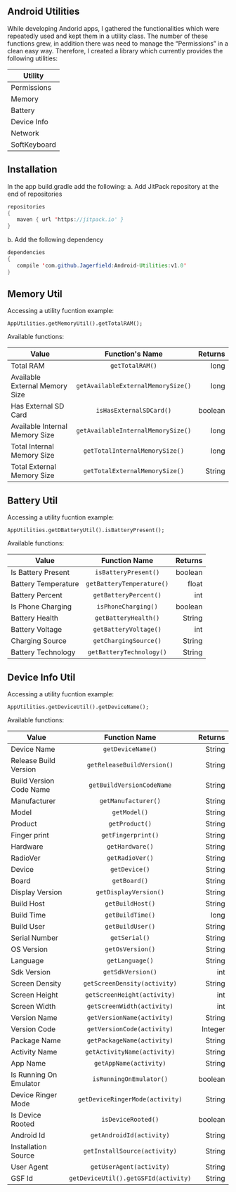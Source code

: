 ## Android Utilities

While developing Andorid apps, I gathered the functionalities which were repeatedly used and kept them in a utility class. The number of these functions grew, in addition there was need to manage the “Permissions” in a clean easy way. Therefore, I created a library which currently provides the following utilities:

| Utility     |
|-------------|
| Permissions	| 
| Memory 	    | 
| Battery     | 
| Device Info | 
| Network	    | 
| SoftKeyboard|	    | 


## Installation
In the app build.gradle add the following:
  a. Add JitPack repository at the end of repositories 

  ```java
  repositories 
  {
     maven { url 'https://jitpack.io' }
  } 
  
  ```
  b. Add the following dependency
 
  ```java
  dependencies 
  {
     compile 'com.github.Jagerfield:Android-Utilities:v1.0'
  }
  
  ```


<h2>Memory Util</h2>

Accessing a utility fucntion example:
```
AppUtilities.getMemoryUtil().getTotalRAM();

```
Available functions:

| Value      | Function's Name | Returns  |
| ------------- |:-------------:| -----:|
| Total RAM      | ```getTotalRAM()```| long |
| Available External Memory Size      | ```getAvailableExternalMemorySize()``` | long |
| Has External SD Card      | ```isHasExternalSDCard()``` | boolean |
| Available Internal Memory Size      | ```getAvailableInternalMemorySize()``` | long |
| Total Internal Memory Size      | ```getTotalInternalMemorySize()``` | long |
| Total External Memory Size      | ```getTotalExternalMemorySize()``` | String |


<h2>Battery Util</h2>

Accessing a utility fucntion example:
```
AppUtilities.getDBatteryUtil().isBatteryPresent();

```
Available functions:

| Value         | Function Name | Returns  |
| ------------- |:-------------:| -----:|
| Is Battery Present   |```isBatteryPresent()``` | boolean |
| Battery Temperature      | ```getBatteryTemperature()``` | float |
| Battery Percent      | ```getBatteryPercent()``` | int |
| Is Phone Charging      | ```isPhoneCharging()``` | boolean |
| Battery Health      | ```getBatteryHealth()``` | String |
| Battery Voltage      |```getBatteryVoltage()``` | int |
| Charging Source      | ```getChargingSource()``` | String |
| Battery Technology      | ```getBatteryTechnology()``` | String |



<h2>Device Info Util</h2>

Accessing a utility fucntion example:
```
AppUtilities.getDeviceUtil().getDeviceName();
```
Available functions:

| Value         | Function Name | Returns  |
| ------------- |:-------------:| -----:|
| Device Name | ```getDeviceName()``` | String |
| Release Build Version  | ```getReleaseBuildVersion()``` | String |
| Build Version Code Name| ```getBuildVersionCodeName``` | String |
| Manufacturer  | ```getManufacturer()``` | String |
| Model    | ```getModel()``` | String |
| Product  | ```getProduct()``` | String |
| Finger print | ```getFingerprint()``` | String |
| Hardware | ```getHardware()``` | String |
| RadioVer | ```getRadioVer()``` | String |
| Device   | ```getDevice()``` | String |
| Board    | ```getBoard()``` | String |
| Display Version  | ```getDisplayVersion()``` | String |
| Build Host  | ```getBuildHost()``` | String |
| Build Time  | ```getBuildTime()``` | long |
| Build User  | ```getBuildUser()``` | String |
| Serial Number| ```getSerial()``` | String |
| OS Version  | ```getOsVersion()``` | String |
| Language    | ```getLanguage()``` | String |
| Sdk Version   | ```getSdkVersion()``` | int |
| Screen Density | ```getScreenDensity(activity)``` | String |
| Screen Height  | ```getScreenHeight(activity)``` | int |
| Screen Width   | ```getScreenWidth(activity)``` | int |
| Version Name   | ```getVersionName(activity)``` | String |
| Version Code   | ```getVersionCode(activity)``` | Integer |
| Package Name   | ```getPackageName(activity)``` | String |
| Activity Name  | ```getActivityName(activity)``` | String |
| App Name  | ```getAppName(activity)``` | String |
| Is Running On Emulator | ```isRunningOnEmulator()``` | boolean |
| Device Ringer Mode  | ```getDeviceRingerMode(activity)``` | String |
| Is Device Rooted    | ```isDeviceRooted()``` | boolean |
| Android Id   | ```getAndroidId(activity)``` | String |
| Installation Source | ```getInstallSource(activity)``` | String |
| User Agent | ```getUserAgent(activity)``` | String |
| GSF Id | ```getDeviceUtil().getGSFId(activity)``` | String |



